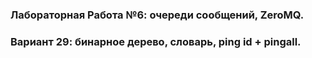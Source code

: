 ### Лабораторная Работа №6: очереди сообщений, ZeroMQ. 
### Вариант 29: бинарное дерево, словарь, ping id + pingall.

